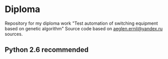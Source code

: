 Diploma
=======
Repository for my diploma work "Test automation of switching equipment based on genetic algorithm"
Source code based on <aeglen.ernil@yandex.ru> sources.

## Python 2.6 recommended